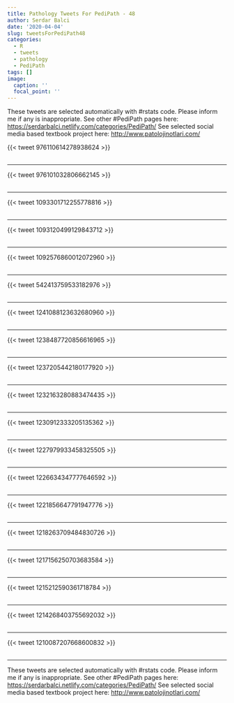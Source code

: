 ```yaml
---
title: Pathology Tweets For PediPath - 48
author: Serdar Balci
date: '2020-04-04'
slug: tweetsForPediPath48
categories:
  - R
  - tweets
  - pathology
  - PediPath
tags: []
image:
  caption: ''
  focal_point: ''
---
```



These tweets are selected automatically with #rstats code. Please inform me if any is inappropriate.
See other #PediPath pages here: https://serdarbalci.netlify.com/categories/PediPath/ 
See selected social media based textbook project here: http://www.patolojinotlari.com/

{{< tweet 976110614278938624 >}}
<br>
<br>
<hr>
{{< tweet 976101032806662145 >}}
<br>
<br>
<hr>
{{< tweet 1093301712255778816 >}}
<br>
<br>
<hr>
{{< tweet 1093120499129843712 >}}
<br>
<br>
<hr>
{{< tweet 1092576860012072960 >}}
<br>
<br>
<hr>
{{< tweet 542413759533182976 >}}
<br>
<br>
<hr>
{{< tweet 1241088123632680960 >}}
<br>
<br>
<hr>
{{< tweet 1238487720856616965 >}}
<br>
<br>
<hr>
{{< tweet 1237205442180177920 >}}
<br>
<br>
<hr>
{{< tweet 1232163280883474435 >}}
<br>
<br>
<hr>
{{< tweet 1230912333205135362 >}}
<br>
<br>
<hr>
{{< tweet 1227979933458325505 >}}
<br>
<br>
<hr>
{{< tweet 1226634347777646592 >}}
<br>
<br>
<hr>
{{< tweet 1221856647791947776 >}}
<br>
<br>
<hr>
{{< tweet 1218263709484830726 >}}
<br>
<br>
<hr>
{{< tweet 1217156250703683584 >}}
<br>
<br>
<hr>
{{< tweet 1215212590361718784 >}}
<br>
<br>
<hr>
{{< tweet 1214268403755692032 >}}
<br>
<br>
<hr>
{{< tweet 1210087207668600832 >}}
<br>
<br>
<hr>


These tweets are selected automatically with #rstats code. Please inform me if any is inappropriate.
See other #PediPath pages here: https://serdarbalci.netlify.com/categories/PediPath/ 
See selected social media based textbook project here: http://www.patolojinotlari.com/
